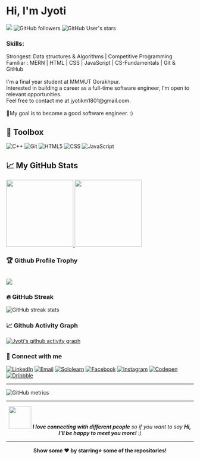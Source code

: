 <strong><h1>Hi, I'm Jyoti</h1></strong>

![](https://komarev.com/ghpvc/?username=JyotiKumari2&color=red)
![GitHub followers](https://img.shields.io/github/followers/JyotiKumari2?style=social)
![GitHub User's stars](https://img.shields.io/github/stars/JyotiKumari2?style=social) 
 
<h3>Skills:</h3>
Strongest: Data structures & Algorithms | Competitive Programming <br/>
Familiar : MERN | HTML | CSS | JavaScript | CS-Fundamentals | Git & GitHub<br/>
<br/>
I'm a final year student at MMMUT Gorakhpur. <br/>
Interested in building a career as a full-time software engineer, I'm open to relevant opportunities. <br/>
Feel free to contact me at jyotikm1801@gmail.com.<br/>
<br/>
🎯My goal is to become a good software engineer. :)<br/>
 
## 🧰 Toolbox
  ![C++](https://img.shields.io/badge/-C++-333333?style=flat&logo=C%2B%2B&logoColor=00599C)
  ![Git](https://img.shields.io/badge/-Git-333333?style=flat&logo=git)
  ![HTML5](https://img.shields.io/badge/-HTML5-333333?style=flat&logo=HTML5)
  ![CSS](https://img.shields.io/badge/-CSS-333333?style=flat&logo=CSS3&logoColor=1572B6)
  ![JavaScript](https://img.shields.io/badge/-JavaScript-333333?style=flat&logo=javascript)
  

## &#x1f4c8; My GitHub Stats
<a href="https://github.com/JyotiKumari2">
  <img height="180em" src="https://github-readme-stats.vercel.app/api?username=JyotiKumari2&theme=dark&show_icons=true" />
  <img height="180em" src="https://github-readme-stats.vercel.app/api/top-langs/?username=JyotiKumari2&theme=dark&layout=compact" />
</a>


### 🏆 Github Profile Trophy
  <br>
  <img src="https://github-profile-trophy.vercel.app/?username=JyotiKumari2&theme=monokai&row=1&no-frame=true&no-bg=true/">
  
### 🔥 GitHub Streak
 
![GitHub streak stats](https://github-readme-streak-stats.herokuapp.com/?user=JyotiKumari2&theme=highcontrast)

### 📈 Github Activity Graph
[![Jyoti's github activity graph](https://activity-graph.herokuapp.com/graph?username=JyotiKumari2&theme=react-dark)](https://github.com/jyotikumari2/github-readme-activity-graph)

  
<!-- ### 👩‍💻 Online Coding Profile
   <a href="https://codeforces.com/profile/jyotikm1801"><img alt="Codeforces" src="https://img.shields.io/badge/Codeforces-black?style=flat-square&logo=codeforces"></a>
   <a href="https://www.codechef.com/users/jyotikm1801"><img alt="CodeChef" src="https://img.shields.io/badge/CodeChef-black?style=flat-square&logo=codechef"></a>
   <a href="https://leetcode.com/jyotikm1801/"><img alt="LeetCode" src="https://img.shields.io/badge/LeetCode-black?style=flat-square&logo=leetcode"></a>
   <a href="https://www.hackerearth.com/@jyoti1047"><img alt="HackerEarth" src="https://img.shields.io/badge/HackerEarth-black?style=flat-square&logo=hackerearth"></a>
   <a href="https://www.hackerrank.com/outofamo"><img alt="HackerRank" src="https://img.shields.io/badge/HackerRank-black?style=flat-square&logo=hackerrank"></a>
   <a href="https://auth.geeksforgeeks.org/user/jyotikm1801/profile"><img alt="Geeksforgeeks" src="https://img.shields.io/badge/GeeksforGeeks-black?style=flat-square&logo=geeksforgeeks"></a> -->
   
### 🤝 Connect with me
<a href="https://www.linkedin.com/in/jyoti-kumari-34a4a01ab/"><img alt="LinkedIn" src="https://img.shields.io/badge/LinkedIn-black?style=flat-square&logo=linkedin"></a>
<a href="mailto:jyotikm1881@gmail.com"><img alt="Email" src="https://img.shields.io/badge/Email-black?style=flat-square&logo=gmail"></a> 
<a href="https://www.sololearn.com/profile/14680412"><img alt="Sololearn" src="https://img.shields.io/badge/SoloLearn-black?style=flat-square&logo=sololearn"></a>
<a href="https://www.facebook.com/jyotikm1801/"><img alt="Facebook" src="https://img.shields.io/badge/Facebook-black?style=flat-square&logo=facebook"></a>
<a href="https://www.instagram.com/jyotikm1801/"><img alt="Instagram" src="https://img.shields.io/badge/Instagram-black?style=flat-square&logo=instagram"></a>
<a href="https://codepen.io/jyotikm1801"><img alt="Codepen" src="https://img.shields.io/badge/Codepen-black?style=flat-square&logo=codepen"></a>
<a href="https://dribbble.com/jyotikm1801"><img alt="Dribbble" src="https://img.shields.io/badge/Dribbble-black?style=flat-square&logo=dribbble"></a>


  
--------

![GitHub metrics](https://metrics.lecoq.io/JyotiKumari2)

<hr>
<div align="center"><img src="https://media.giphy.com/media/LnQjpWaON8nhr21vNW/giphy.gif" width="60"> <em><b>I love connecting with different people</b> so if you want to say <b>Hi, I'll be happy to meet you more!</b> :)</em></div>

--------
   
  <div align="center"><strong>Show some ❤️️ by starring⭐ some of the repositories!</strong></div>
 


